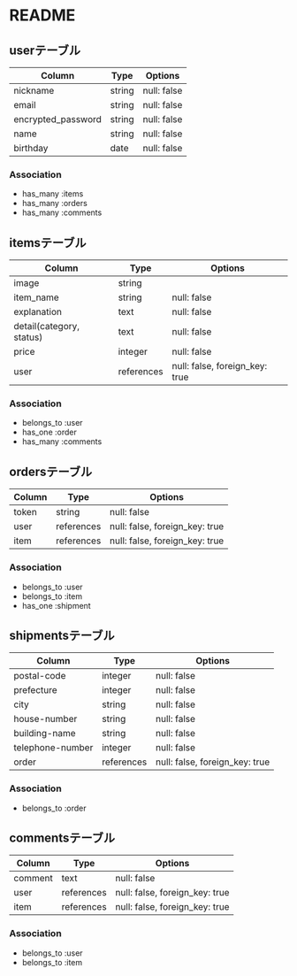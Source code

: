 # README

## userテーブル
| Column             | Type   | Options     |
| ------------------ | ------ | ----------- |
| nickname           | string | null: false |
| email              | string | null: false |
| encrypted_password | string | null: false |
| name               | string | null: false |
| birthday           | date   | null: false |

### Association

- has_many :items
- has_many :orders
- has_many :comments

## itemsテーブル
| Column                   | Type       | Options                        |
| ------------------------ | ---------- | ------------------------------ |
| image                    | string     |                                |
| item_name                | string     | null: false                    |
| explanation              | text       | null: false                    |
| detail(category, status) | text       | null: false                    |
| price                    | integer    | null: false                    |
| user                     | references | null: false, foreign_key: true |

### Association

- belongs_to :user
- has_one :order
- has_many :comments

## ordersテーブル
| Column | Type       | Options                        |
| ------ | ---------- | ------------------------------ |
| token  | string     | null: false                    |
| user   | references | null: false, foreign_key: true |
| item   | references | null: false, foreign_key: true |

### Association

- belongs_to :user
- belongs_to :item
- has_one :shipment

## shipmentsテーブル
| Column           | Type       | Options                        |
| ---------------- | ---------- | ------------------------------ |
| postal-code      | integer    | null: false                    |
| prefecture       | integer    | null: false                    |
| city             | string     | null: false                    |
| house-number     | string     | null: false                    |
| building-name    | string     | null: false                    |
| telephone-number | integer    | null: false                    |
| order            | references | null: false, foreign_key: true |

### Association

- belongs_to :order

## commentsテーブル
| Column  | Type       | Options                        |
| ------- | ---------- | ------------------------------ |
| comment | text       | null: false                    |
| user    | references | null: false, foreign_key: true |
| item    | references | null: false, foreign_key: true |

### Association

- belongs_to :user
- belongs_to :item
